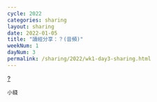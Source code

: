```yaml
---
cycle: 2022
categories: sharing
layout: sharing
date: 2022-01-05
title: "讀經分享：？(音頻)"
weekNum: 1
dayNum: 3
permalink: /sharing/2022/wk1-day3-sharing.html
---
```


[?](https://eccseattle.github.io/media/sharing/2022/wk001/2022-01-05-bin.m4a)

`小錢`
